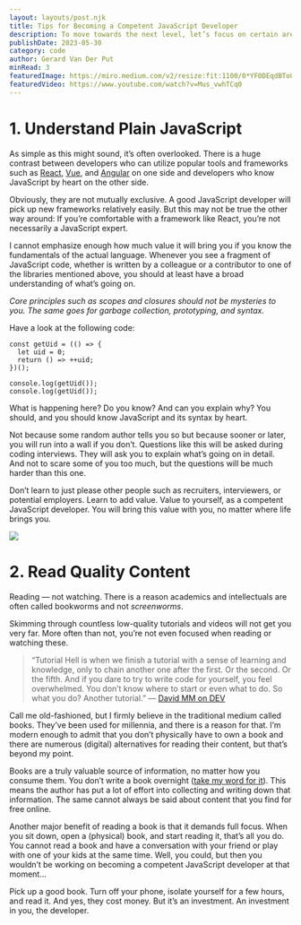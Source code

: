 ```yaml
---
layout: layouts/post.njk
title: Tips for Becoming a Competent JavaScript Developer
description: To move towards the next level, let’s focus on certain areas
publishDate: 2023-05-30
category: code
author: Gerard Van Der Put
minRead: 3
featuredImage: https://miro.medium.com/v2/resize:fit:1100/0*YF0DEqdBTo0Xj7py
featuredVideo: https://www.youtube.com/watch?v=Mus_vwhTCq0
---
```


<!-- @format -->

# 1. Understand Plain JavaScript

As simple as this might sound, it’s often overlooked. There is a huge contrast between developers who can utilize popular tools and frameworks such as [React](https://reactjs.org/), [Vue](https://vuejs.org/), and [Angular](https://angularjs.org/) on one side and developers who know JavaScript by heart on the other side.

Obviously, they are not mutually exclusive. A good JavaScript developer will pick up new frameworks relatively easily. But this may not be true the other way around: If you’re comfortable with a framework like React, you’re not necessarily a JavaScript expert.

I cannot emphasize enough how much value it will bring you if you know the fundamentals of the actual language. Whenever you see a fragment of JavaScript code, whether is written by a colleague or a contributor to one of the libraries mentioned above, you should at least have a broad understanding of what’s going on.

_Core principles such as scopes and closures should not be mysteries to you. The same goes for garbage collection, prototyping, and syntax._

Have a look at the following code:

```
const getUid = (() => {
  let uid = 0;
  return () => ++uid;
})();

console.log(getUid());
console.log(getUid());
```

What is happening here? Do you know? And can you explain why? You should, and you should know JavaScript and its syntax by heart.

Not because some random author tells you so but because sooner or later, you will run into a wall if you don’t. Questions like this will be asked during coding interviews. They will ask you to explain what’s going on in detail. And not to scare some of you too much, but the questions will be much harder than this one.

Don’t learn to just please other people such as recruiters, interviewers, or potential employers. Learn to add value. Value to yourself, as a competent JavaScript developer. You will bring this value with you, no matter where life brings you.

![](https://miro.medium.com/v2/resize:fit:1100/0*eLtu4JGQK_dRMRZf)

# 2. Read Quality Content

Reading — not watching. There is a reason academics and intellectuals are often called bookworms and not *screenworms*.

Skimming through countless low-quality tutorials and videos will not get you very far. More often than not, you’re not even focused when reading or watching these.

> “Tutorial Hell is when we finish a tutorial with a sense of learning and knowledge, only to chain another one after the first. Or the second. Or the fifth. And if you dare to try to write code for yourself, you feel overwhelmed. You don’t know where to start or even what to do. So what you do? Another tutorial.” — [David MM on DEV](https://dev.to/davidmm1707/how-to-escape-from-tutorial-hell-and-never-come-back-bb6)

Call me old-fashioned, but I firmly believe in the traditional medium called books. They’ve been used for millennia, and there is a reason for that. I’m modern enough to admit that you don’t physically have to own a book and there are numerous (digital) alternatives for reading their content, but that’s beyond my point.

Books are a truly valuable source of information, no matter how you consume them. You don’t write a book overnight ([take my word for it](https://gerardvanderput.com/book)). This means the author has put a lot of effort into collecting and writing down that information. The same cannot always be said about content that you find for free online.

Another major benefit of reading a book is that it demands full focus. When you sit down, open a (physical) book, and start reading it, that’s all you do. You cannot read a book and have a conversation with your friend or play with one of your kids at the same time. Well, you could, but then you wouldn’t be working on becoming a competent JavaScript developer at that moment…

Pick up a good book. Turn off your phone, isolate yourself for a few hours, and read it. And yes, they cost money. But it’s an investment. An investment in you, the developer.
